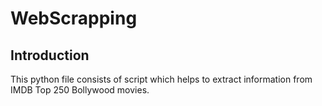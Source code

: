 # WebScrapping
## Introduction
This python file consists of script which helps to extract information from IMDB Top 250 Bollywood movies.
